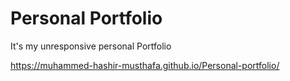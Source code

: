 # Personal Portfolio

It's my unresponsive personal Portfolio

https://muhammed-hashir-musthafa.github.io/Personal-portfolio/
